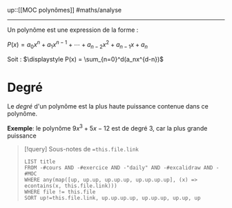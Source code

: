 up::[[MOC polynômes]]
#maths/analyse

----


Un polynôme est une expression de la forme :

$P(x) = a_0x^n + a_1x^{n-1} + \cdots + a_{n-2}x^2 + a_{n-1}x + a_n$

Soit : $\displaystyle P(x) = \sum_{n=0}^d(a_nx^{d-n})$

# Degré

Le _degré_ d'un polynôme est la plus haute puissance contenue dans ce polynôme.

**Exemple**: le polynôme $9x^3 + 5x - 12$ est de degré 3, car la plus grande puissance 



> [!query] Sous-notes de `=this.file.link`
> ```dataview
> LIST title
> FROM -#cours AND -#exercice AND -"daily" AND -#excalidraw AND -#MOC
> WHERE any(map([up, up.up, up.up.up, up.up.up.up], (x) => econtains(x, this.file.link)))
> WHERE file != this.file
> SORT up!=this.file.link, up.up.up.up, up.up.up, up.up, up
> ```



